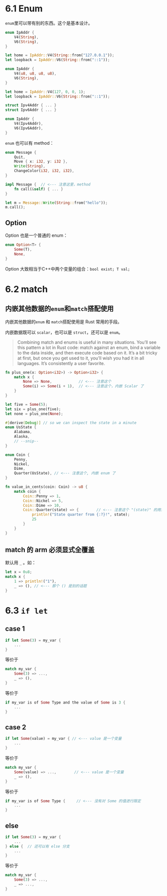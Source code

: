 # 6.1 Enum
`enum`里可以带有别的东西。这个是基本设计。
``` rust
enum IpAddr {
    V4(String),
    V6(String),
}

let home = IpAddr::V4(String::from("127.0.0.1"));
let loopback = IpAddr::V6(String::from("::1"));
```

``` rust
enum IpAddr {
    V4(u8, u8, u8, u8),
    V6(String),
}

let home = IpAddr::V4(127, 0, 0, 1);
let loopback = IpAddr::V6(String::from("::1"));
```

``` rust
struct Ipv4Addr { ... }
struct Ipv6Addr { ... }

enum IpAddr {
    V4(Ipv4Addr),
    V6(Ipv6Addr),
}
```

`enum` 也可以有 method：
```rust
enum Message {
    Quit,
    Move { x: i32, y: i32 },
    Write(String),
    ChangeColor(i32, i32, i32),
}

impl Message {  // <--- 注意这里，method
    fn call(&self) { ... }
}

let m = Message::Write(String::from("hello"));
m.call();
```

## Option

Option 也是一个普通的 enum：
``` rust
enum Option<T> {
	Some(T),
	None,
}
```

Option 大致相当于C++中两个变量的组合：`bool exist; T val;`

# 6.2 match

## 内嵌其他数据的`enum`和`match`搭配使用
内嵌其他数据的`enum` 和 `match`搭配使用是 Rust 常用的手段。

内嵌数据既可以 `scalar`，也可以是 `struct`，还可以是 `enum`。

> Combining match and enums is useful in many situations. You’ll see this pattern a lot in Rust code: match against an enum, bind a variable to the data inside, and then execute code based on it. It’s a bit tricky at first, but once you get used to it, you’ll wish you had it in all languages. It’s consistently a user favorite.

``` rust
fn plus_one(x: Option<i32>) -> Option<i32> {
    match x {
        None => None,            // <--- 注意这个
        Some(i) => Some(i + 1),  // <--- 注意这个，内嵌 Scalar 了
    }
}

let five = Some(5);
let six = plus_one(five);
let none = plus_one(None);
```

``` rust
#[derive(Debug)] // so we can inspect the state in a minute
enum UsState {
    Alabama,
    Alaska,
    // --snip--
}

enum Coin {
    Penny,
    Nickel,
    Dime,
    Quarter(UsState), // <--- 注意这个, 内嵌 enum 了
}

fn value_in_cents(coin: Coin) -> u8 {
    match coin {
        Coin::Penny => 1,
        Coin::Nickel => 5,
        Coin::Dime => 10,
        Coin::Quarter(state) => {        // <--- 注意这个 "(state)" 的用法
            println!("State quarter from {:?}!", state);
            25
        }
    }
}
```

## match 的 arm 必须显式全覆盖
默认用 `_` 。如：

``` rust
let x = 0u8;
match x {
	1 => println!("1"),
	_ => (), // <--- 那个 () 是别的话题
}
```

# 6.3 `if let`
## case 1
``` rust
if let Some(3) = my_var {
	...
}
```
等价于
``` rust
match my_var {
	Some(3) => ...,
	_ => (),
}
```
等价于
``` rust
if my_var is of Some Type and the value of Some is 3 {
	...
}
```

## case 2
``` rust
if let Some(value) = my_var { // <--- value 是一个变量
	...
}
```
等价于
``` rust
match my_var {
	Some(value) => ...,        // <--- value 是一个变量
	_ => (),
}
```
等价于
``` rust
if my_var is of Some Type {     // <--- 没有对 Some 的值进行限定
	...
}
```

## else
``` rust
if let Some(3) = my_var {
	...
} else {  // 还可以有 else 分支
	...
}
```
等价于
``` rust
match my_var {
	Some(3) => ...,
	_ => ...,
}
```